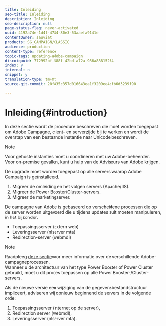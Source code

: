 ```yaml
---
title: Inleiding
seo-title: Inleiding
description: Inleiding
seo-description: null
page-status-flag: never-activated
uuid: 4192a74e-1d4f-4784-80e3-53aaefa9141e
contentOwner: sauviat
products: SG_CAMPAIGN/CLASSIC
audience: production
content-type: reference
topic-tags: updating-adobe-campaign
discoiquuid: 772992bf-588f-42bd-a72a-986a88815264
index: y
internal: n
snippet: y
translation-type: tm+mt
source-git-commit: 20f835c357d016643ea1f3209ee4dfb6d3239f90

---
```



# Inleiding{#introduction}

In deze sectie wordt de procedure beschreven die moet worden toegepast om Adobe Campagne, client- en serverzijde bij te werken en wordt de overstap van een bestaande instantie naar Unicode beschreven.

>[!NOTE]
>
>Voor gehoste instanties moet u coördineren met uw Adobe-beheerder.\
>Voor on-premise gevallen, kunt u hulp van de Adviseurs van Adobe krijgen.

De upgrade moet worden toegepast op alle servers waarop Adobe Campaign is geïnstalleerd.

1. Migreer de omleiding en het volgen servers (Apache/IIS).
1. Migreer de Power Booster/Cluster-servers.
1. Migreer de marketingserver.

De campagne van Adobe is gebaseerd op verscheidene processen die op de server worden uitgevoerd die u tijdens updates zult moeten manipuleren, in het bijzonder:

* Toepassingsserver (extern web)
* Leveringsserver (nlserver mta)
* Redirection-server (webmdl)

>[!NOTE]
>
>Raadpleeg [deze sectie](../../installation/using/general-architecture.md#logical-application-layer)voor meer informatie over de verschillende Adobe-campagneprocessen.\
>Wanneer u de architectuur van het type Power Booster of Power Cluster gebruikt, moet u dit proces toepassen op alle Power Booster-/Cluster-servers.

Als de nieuwe versie een wijziging van de gegevensbestandstructuur impliceert, adviseren wij opnieuw beginnend de servers in de volgende orde:

1. Toepassingsserver (internet op de server),
1. Redirection server (webmdl),
1. Leveringsserver (nlserver mta).

